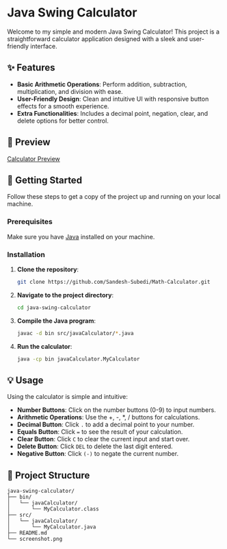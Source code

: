# Java Swing Calculator

Welcome to my simple and modern Java Swing Calculator! This project is a straightforward calculator application designed with a sleek and user-friendly interface.

## ✨ Features

- **Basic Arithmetic Operations**: Perform addition, subtraction, multiplication, and division with ease.
- **User-Friendly Design**: Clean and intuitive UI with responsive button effects for a smooth experience.
- **Extra Functionalities**: Includes a decimal point, negation, clear, and delete options for better control.

## 🎨 Preview

<a href="src/calculatorImage/calculator.png" target="_blank">Calculator Preview</a>

## 🚀 Getting Started

Follow these steps to get a copy of the project up and running on your local machine.

### Prerequisites

Make sure you have [Java](https://www.oracle.com/java/technologies/javase-jdk11-downloads.html) installed on your machine.

### Installation

1. **Clone the repository**:
    ```bash
    git clone https://github.com/Sandesh-Subedi/Math-Calculator.git
    ```
2. **Navigate to the project directory**:
    ```bash
    cd java-swing-calculator
    ```
3. **Compile the Java program**:
    ```bash
    javac -d bin src/javaCalculator/*.java
    ```
4. **Run the calculator**:
    ```bash
    java -cp bin javaCalculator.MyCalculator
    ```

## 💡 Usage

Using the calculator is simple and intuitive:

- **Number Buttons**: Click on the number buttons (0-9) to input numbers.
- **Arithmetic Operations**: Use the +, -, *, / buttons for calculations.
- **Decimal Button**: Click `.` to add a decimal point to your number.
- **Equals Button**: Click `=` to see the result of your calculation.
- **Clear Button**: Click `C` to clear the current input and start over.
- **Delete Button**: Click `DEL` to delete the last digit entered.
- **Negative Button**: Click `(-)` to negate the current number.

## 📁 Project Structure

```plaintext
java-swing-calculator/
├── bin/
│   └── javaCalculator/
│       └── MyCalculator.class
├── src/
│   └── javaCalculator/
│       └── MyCalculator.java
├── README.md
└── screenshot.png
